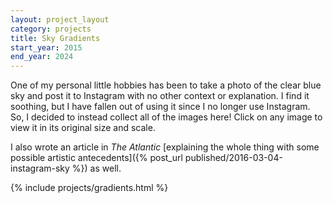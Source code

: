 ```yaml
---
layout: project_layout
category: projects
title: Sky Gradients
start_year: 2015
end_year: 2024
---
```

<link rel="stylesheet" href="/static/css/projects/gradients.css">
<link rel="stylesheet" href="/static/css/projects/lightbox.css">
<script src="/static/js/lightbox-plus-jquery.min.js"></script>

One of my personal little hobbies has been to take a photo of the clear blue sky and post it to Instagram with no other context or explanation. I find it soothing, but I have fallen out of using it since I no longer use Instagram. So, I decided to instead collect all of the images here! Click on any image to view it in its original size and scale. 

I also wrote an article in _The Atlantic_ [explaining the whole thing with some possible artistic antecedents]({% post_url published/2016-03-04-instagram-sky %}) as well.

{% include projects/gradients.html %}
